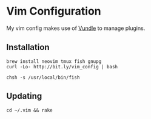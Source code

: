 # Vim Configuration

My vim config makes use of [Vundle](https://github.com/gmarik/vundle) to manage plugins.

## Installation

    brew install neovim tmux fish gnupg
    curl -Lo- http://bit.ly/vim_config | bash

    chsh -s /usr/local/bin/fish

## Updating

    cd ~/.vim && rake

